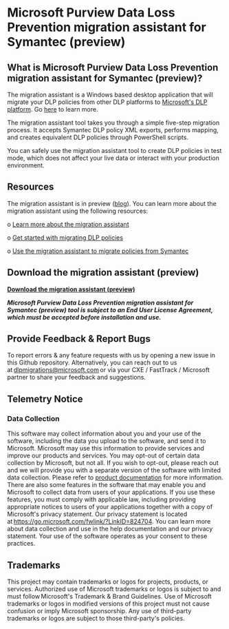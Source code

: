 # Microsoft Purview Data Loss Prevention migration assistant for Symantec (preview)


## What is Microsoft Purview Data Loss Prevention migration assistant for Symantec (preview)? 

The migration assistant is a Windows based desktop application that will migrate your DLP policies from other DLP platforms to [Microsoft's DLP platform](https://aka.ms/dlpweb).
Go [here](https://learn.microsoft.com/en-us/microsoft-365/compliance/dlp-learn-about-dlp?view=o365-worldwide) to learn more.

The migration assistant tool takes you through a simple five-step migration process. It accepts Symantec DLP policy XML exports, performs mapping, and creates equivalent DLP policies through PowerShell scripts. 

You can safely use the migration assistant tool to create DLP policies in test mode, which does not affect your live data or interact with your production environment. 

## Resources

The migration assistant is in preview ([blog](https://aka.ms/DLPMigrationAssistantBlog)). You can learn more about the migration assistant using the following resources:

o [Learn more about the migration assistant](https://go.microsoft.com/fwlink/?linkid=2221301)

o	[Get started with migrating DLP policies](https://go.microsoft.com/fwlink/?linkid=2220871)

o	[Use the migration assistant to migrate policies from Symantec](https://go.microsoft.com/fwlink/?linkid=2221302)

## Download the migration assistant (preview)

[**Download the migration assistant (preview)**](https://aka.ms/downloadTool)

 _**Microsoft Purview Data Loss Prevention migration assistant for Symantec (preview) tool is subject to an End User License Agreement, which must be accepted before installation and use.**_

## Provide Feedback & Report Bugs 

To report errors & any feature requests with us by opening a new issue in this Github repository. Alternatively, you can reach out to us at dlpmigrations@microsoft.com or via your CXE / FastTrack / Microsoft partner to share your feedback and suggestions. 

## Telemetry Notice 

### Data Collection 
This software may collect information about you and your use of the software, including the data you upload to the software, and send it to Microsoft. Microsoft may use this information to provide services and improve our products and services. You may opt-out of certain data collection by Microsoft, but not all.  If you wish to opt-out, please reach out and we will provide you with a separate version of the software with limited data collection.  Please refer to [product documentation](https://aka.ms/DLPMigrationAssistantDocs) for more information. There are also some features in the software that may enable you and Microsoft to collect data from users of your applications. If you use these features, you must comply with applicable law, including providing appropriate notices to users of your applications together with a copy of Microsoft's privacy statement. Our privacy statement is located at https://go.microsoft.com/fwlink/?LinkID=824704. You can learn more about data collection and use in the help documentation and our privacy statement. Your use of the software operates as your consent to these practices. 

## Trademarks 

This project may contain trademarks or logos for projects, products, or services. Authorized use of Microsoft trademarks or logos is subject to and must follow Microsoft's Trademark & Brand Guidelines. Use of Microsoft trademarks or logos in modified versions of this project must not cause confusion or imply Microsoft sponsorship. Any use of third-party trademarks or logos are subject to those third-party's policies. 
 

